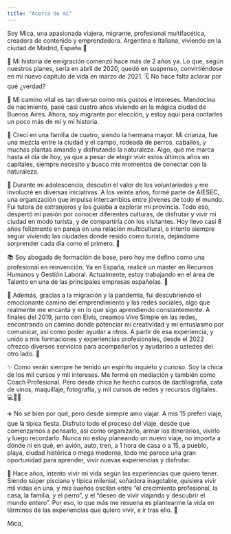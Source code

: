 ```yaml
---
title: "Acerca de mí"
---
```


  Soy Mica, una apasionada viajera, migrante, profesional multifacética, creadora de contenido y emprendedora. 
  Argentina e Italiana, viviendo en la ciudad de Madrid, España.📍

  
  🌟 Mi historia de emigración comenzó hace más de 2 años ya. Lo que, según nuestros planes, sería en abril de 2020, 
  quedó en suspenso, convirtiéndose en mi nuevo capítulo de vida en marzo de 2021. 🗓️
  No hace falta aclarar por qué ¿verdad?


  🌈 Mi camino vital es tan diverso como mis gustos e intereses. 
  Mendocina de nacimiento, pasé casi cuatro años viviendo en la mágica ciudad de Buenos Aires. 
  Ahora, soy migrante por elección, y estoy aquí para contarles un poco más de mí y mi historia.


  🌄 Crecí en una familia de cuatro, siendo la hermana mayor. 
  Mi crianza, fue una mezcla entre la ciudad y el campo, rodeada de perros, caballos, y muchas 
  plantas amando y disfrutando la naturaleza. Algo, que me marca hasta el día de hoy, 
  ya que a pesar de elegir vivir estos últimos años en capitales, siempre necesito y 
  busco mis momentos de conectar con la naturaleza.


  🤗 Durante mi adolescencia, descubrí el valor de los voluntariados y me involucré en diversas iniciativas. 
  A los veinte años, formé parte de AIESEC, una organización que impulsa intercambios entre jóvenes de 
  todo el mundo. Fui tutora de extranjeros y los guiaba a explorar mi provincia.
  Todo eso, despertó mi pasión por conocer diferentes culturas, de disfrutar y vivir mi ciudad en modo turista, 
  y de compartirla con los visitantes. Hoy llevo casi 8 años felizmente en pareja en una relación multicultural, 
  e intento siempre seguir viviendo las ciudades donde resido como turista, dejándome sorprender cada día 
  como el primero. 💞


  📚 Soy abogada de formación de base, pero hoy me defino como una profesional en reinvención. 
  Ya en España, realicé un máster en Recursos Humanos y Gestión Laboral. Actualmente, 
  estoy trabajando en el área de Talento en una de las principales empresas españolas. 💼


  🚀 Además, gracias a la migración y la pandemia, fui descubriendo el emocionante camino del 
  emprendimiento y las redes sociales, algo que realmente me encanta y en lo que sigo 
  aprendiendo constantemente. A finales del 2019, junto con Elvis, creamos Vive Simple en las redes, 
  encontrando un camino donde potenciar mi creatividad y mi entusiasmo por comunicar, así como poder 
  ayudar a otros. A partir de esa experiencia, y unido a mis formaciones y experiencias profesionales, 
  desde el 2022 ofrezco diversos servicios para acompañarlos y ayudarlos a ustedes del otro lado. 💪


  ✨ Como verán siempre he tenido un espíritu inquieto y curioso. Soy la chica de los mil cursos y mil intereses. 
  Me formé en mediación y también como Coach Profesional. Pero desde chica he hecho cursos de dactilografía, 
  cata de vinos, maquillaje, fotografía, y mil cursos de redes y recursos digitales. 💻📸🍷


  ✈️ No sé bien por qué, pero desde siempre amo viajar. A mis 15 preferí viaje, que la típica fiesta. 
  Disfruto todo el proceso del viaje, desde que comenzamos a pensarlo, así como organizarlo, armar los 
  itinerarios, vivirlo y luego recordarlo. Nunca no estoy planeando un nuevo viaje, no importa a dónde ni en qué, 
  en avión, auto, tren, a 1 hora de casa o a 15, a pueblo, playa, ciudad histórica o mega moderna, 
  todo me parece una gran oportunidad para aprender, vivir nuevas experiencias y disfrutar. 


  💭 Hace años, intento vivir mi vida según las experiencias que quiero tener. 
  Siendo súper pisciana y típica milenial, soñadora inagotable, quisiera vivir mil vidas en una, 
  y mis sueños oscilan entre “el crecimiento profesional, la casa, la familia, y el perro”, y el 
  “deseo de vivir viajando y descubrir el mundo entero”. Por eso, lo que más me resuena es plantearme 
  la vida en términos de las experiencias que quiero vivir, e ir tras ello. 🌟


  *Mica*,